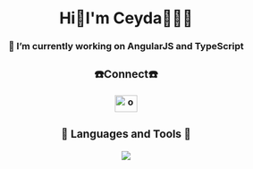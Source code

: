 

<h1 align="center">Hi👋I'm Ceyda🧚🏻‍♀️</h1>
<h3 align="center">🌱 I’m currently working on AngularJS and TypeScript <h/3>


  

<h3 align="center">☎️Connect☎️</h3>
<p align="center">
<a href="https://www.linkedin.com/in/onemliceyda/" target="blank"><img align="center" src="https://raw.githubusercontent.com/rahuldkjain/github-profile-readme-generator/master/src/images/icons/Social/linked-in-alt.svg" alt="onemliceyda" height="30" width="40" /></a>
</p>
<h3 align="center"> 👾 Languages and Tools 👾</h3>
<p align="center"> 
  <a href="https://skillicons.dev">
    <img src="https://skillicons.dev/icons?i=angular,ts,js,nodejs,react,express,mongodb,docker,git,bootstrap,css,html" />
  </a>
  </p>

 
